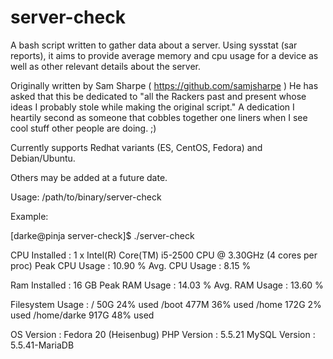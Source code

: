 # server-check

A bash script written to gather data about a server. Using sysstat (sar reports),
it aims to provide average memory and cpu usage for a device as well as other
relevant details about the server.

Originally written by Sam Sharpe ( https://github.com/samjsharpe ) He has asked 
that this be dedicated to "all the Rackers past and present whose ideas I probably 
stole while making the original script." A dedication I heartily second as someone
that cobbles together one liners when I see cool stuff other people are doing. ;)

Currently supports Redhat variants (ES, CentOS, Fedora) and Debian/Ubuntu.

Others may be added at a future date.

Usage: /path/to/binary/server-check

Example:

[darke@pinja server-check]$ ./server-check 

CPU Installed    : 1 x Intel(R) Core(TM) i5-2500 CPU @ 3.30GHz (4 cores per proc)
Peak CPU Usage   : 10.90 %
Avg. CPU Usage   : 8.15 %

Ram Installed    : 16 GB
Peak RAM Usage   : 14.03 %
Avg. RAM Usage   : 13.60 %

Filesystem Usage :
   /                    50G        24% used
   /boot                477M       36% used
   /home                172G       2% used
   /home/darke          917G       48% used

OS Version       : Fedora 20 (Heisenbug)
PHP Version      : 5.5.21
MySQL Version    : 5.5.41-MariaDB

